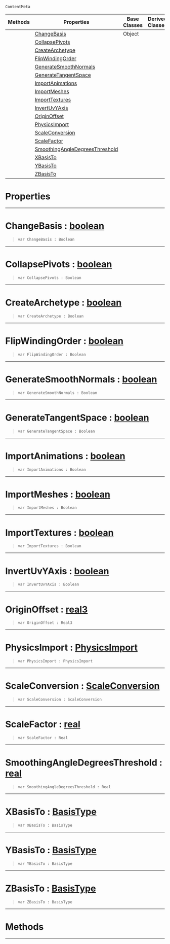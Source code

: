 `ContentMeta`

|Methods|Properties|Base Classes|Derived Classes|
|---|---|---|---|
| |[ChangeBasis](geometryoptions.md#changebasis-zilch-engine)|Object| |
| |[CollapsePivots](geometryoptions.md#collapsepivots-zilch-engi)| | |
| |[CreateArchetype](geometryoptions.md#createarchetype-zilch-eng)| | |
| |[FlipWindingOrder](geometryoptions.md#flipwindingorder-zilch-en)| | |
| |[GenerateSmoothNormals](geometryoptions.md#generatesmoothnormals-ze)| | |
| |[GenerateTangentSpace](geometryoptions.md#generatetangentspace-zer)| | |
| |[ImportAnimations](geometryoptions.md#importanimations-zilch-en)| | |
| |[ImportMeshes](geometryoptions.md#importmeshes-zilch-engine)| | |
| |[ImportTextures](geometryoptions.md#importtextures-zilch-engi)| | |
| |[InvertUvYAxis](geometryoptions.md#invertuvyaxis-zilch-engin)| | |
| |[OriginOffset](geometryoptions.md#originoffset-zilch-engine)| | |
| |[PhysicsImport](geometryoptions.md#physicsimport-zilch-engin)| | |
| |[ScaleConversion](geometryoptions.md#scaleconversion-zilch-eng)| | |
| |[ScaleFactor](geometryoptions.md#scalefactor-zilch-engine)| | |
| |[SmoothingAngleDegreesThreshold](geometryoptions.md#smoothingangledegreesthr)| | |
| |[XBasisTo](geometryoptions.md#xbasisto-zilch-engine-doc)| | |
| |[YBasisTo](geometryoptions.md#ybasisto-zilch-engine-doc)| | |
| |[ZBasisTo](geometryoptions.md#zbasisto-zilch-engine-doc)| | |


 #  Properties


---  
 #  ChangeBasis : [boolean](../nada_base_types/boolean.md)

> 
> ```TS:Nada
> var ChangeBasis : Boolean


---  
 #  CollapsePivots : [boolean](../nada_base_types/boolean.md)

> 
> ```TS:Nada
> var CollapsePivots : Boolean


---  
 #  CreateArchetype : [boolean](../nada_base_types/boolean.md)

> 
> ```TS:Nada
> var CreateArchetype : Boolean


---  
 #  FlipWindingOrder : [boolean](../nada_base_types/boolean.md)

> 
> ```TS:Nada
> var FlipWindingOrder : Boolean


---  
 #  GenerateSmoothNormals : [boolean](../nada_base_types/boolean.md)

> 
> ```TS:Nada
> var GenerateSmoothNormals : Boolean


---  
 #  GenerateTangentSpace : [boolean](../nada_base_types/boolean.md)

> 
> ```TS:Nada
> var GenerateTangentSpace : Boolean


---  
 #  ImportAnimations : [boolean](../nada_base_types/boolean.md)

> 
> ```TS:Nada
> var ImportAnimations : Boolean


---  
 #  ImportMeshes : [boolean](../nada_base_types/boolean.md)

> 
> ```TS:Nada
> var ImportMeshes : Boolean


---  
 #  ImportTextures : [boolean](../nada_base_types/boolean.md)

> 
> ```TS:Nada
> var ImportTextures : Boolean


---  
 #  InvertUvYAxis : [boolean](../nada_base_types/boolean.md)

> 
> ```TS:Nada
> var InvertUvYAxis : Boolean


---  
 #  OriginOffset : [real3](../nada_base_types/real3.md)

> 
> ```TS:Nada
> var OriginOffset : Real3


---  
 #  PhysicsImport : [PhysicsImport](../enum_reference.md#physicsimport)

> 
> ```TS:Nada
> var PhysicsImport : PhysicsImport


---  
 #  ScaleConversion : [ScaleConversion](../enum_reference.md#scaleconversion)

> 
> ```TS:Nada
> var ScaleConversion : ScaleConversion


---  
 #  ScaleFactor : [real](../nada_base_types/real.md)

> 
> ```TS:Nada
> var ScaleFactor : Real


---  
 #  SmoothingAngleDegreesThreshold : [real](../nada_base_types/real.md)

> 
> ```TS:Nada
> var SmoothingAngleDegreesThreshold : Real


---  
 #  XBasisTo : [BasisType](../enum_reference.md#basistype)

> 
> ```TS:Nada
> var XBasisTo : BasisType


---  
 #  YBasisTo : [BasisType](../enum_reference.md#basistype)

> 
> ```TS:Nada
> var YBasisTo : BasisType


---  
 #  ZBasisTo : [BasisType](../enum_reference.md#basistype)

> 
> ```TS:Nada
> var ZBasisTo : BasisType


---  
 #  Methods


---  
 

 